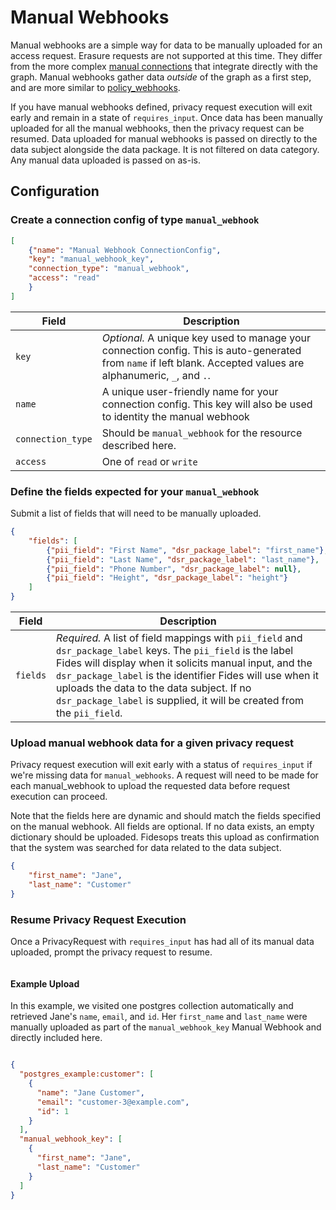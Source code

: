 # Manual Webhooks

Manual webhooks are a simple way for data to be manually uploaded for an access request. Erasure requests are not supported at this time.
They differ from the more complex [manual connections](./datasets#configure-a-manual-dataset) that integrate directly with the graph.
Manual webhooks gather data *outside* of the graph as a first step, and are more similar to [policy_webhooks](policy_webhooks).


If you have manual webhooks defined, privacy request execution will exit early and remain in a state of `requires_input`.
Once data has been manually uploaded for all the manual webhooks, then the privacy request can be resumed. Data uploaded
for manual webhooks is passed on directly to the data subject alongside the data package. It is
not filtered on data category.  Any manual data uploaded is passed on as-is.



## Configuration

### Create a connection config of type `manual_webhook`


```json title="<code>POST api/v1/connection</code>"
[
    {"name": "Manual Webhook ConnectionConfig",
    "key": "manual_webhook_key",
    "connection_type": "manual_webhook",
    "access": "read"
    }
]
```

| Field | Description |
|----|----|
| `key` | *Optional.* A unique key used to manage your connection config. This is auto-generated from `name` if left blank. Accepted values are alphanumeric, `_`, and `.`. |
| `name` | A unique user-friendly name for your connection config. This key will also be used to identity the manual webhook|
| `connection_type` | Should be `manual_webhook` for the resource described here. |
| `access` | One of `read` or `write` |


### Define the fields expected for your `manual_webhook`

Submit a list of fields that will need to be manually uploaded.


```json title="<code>PATCH api/v1/connection/{{manual_webhook_key}}/access_manual_webhook</code>"
{
    "fields": [
        {"pii_field": "First Name", "dsr_package_label": "first_name"},
        {"pii_field": "Last Name", "dsr_package_label": "last_name"},
        {"pii_field": "Phone Number", "dsr_package_label": null},
        {"pii_field": "Height", "dsr_package_label": "height"}
    ]
}
```

| Field | Description |
|----|----|
| `fields` | *Required.* A list of field mappings with `pii_field` and `dsr_package_label` keys. The `pii_field` is the label Fides will display when it solicits manual input, and the `dsr_package_label` is the identifier Fides will use when it uploads the data to the data subject.  If no `dsr_package_label` is supplied, it will be created from the `pii_field`.


### Upload manual webhook data for a given privacy request

Privacy request execution will exit early with a status of `requires_input` if we're missing data for `manual_webhooks`.
A request will need to be made for each manual_webhook to upload the requested data before request execution can proceed.

Note that the fields here are dynamic and should match the fields specified on the manual webhook. All fields are optional.
If no data exists, an empty dictionary should be uploaded. Fidesops treats this upload as confirmation that the
system was searched for data related to the data subject.

```json title="<code>PATCH /privacy-request/{{privacy_request_id}}/access_manual_webhook/{{manual_webhook_key}}</code>"
{
    "first_name": "Jane",
    "last_name": "Customer"
}
```

### Resume Privacy Request Execution

Once a PrivacyRequest with `requires_input` has had all of its manual data uploaded, prompt the privacy request to resume.

```json title="<code>POST /privacy-request/{{privacy_request_id}}/resume_from_requires_input</code>"
```

#### Example Upload

In this example, we visited one postgres collection automatically and retrieved Jane's `name`, `email`, and `id`.
Her `first_name` and `last_name` were manually uploaded as part of the `manual_webhook_key` Manual Webhook
and directly included here.

```json

{
  "postgres_example:customer": [
    {
      "name": "Jane Customer",
      "email": "customer-3@example.com",
      "id": 1
    }
  ],
  "manual_webhook_key": [
    {
      "first_name": "Jane",
      "last_name": "Customer"
    }
  ]
}
```
